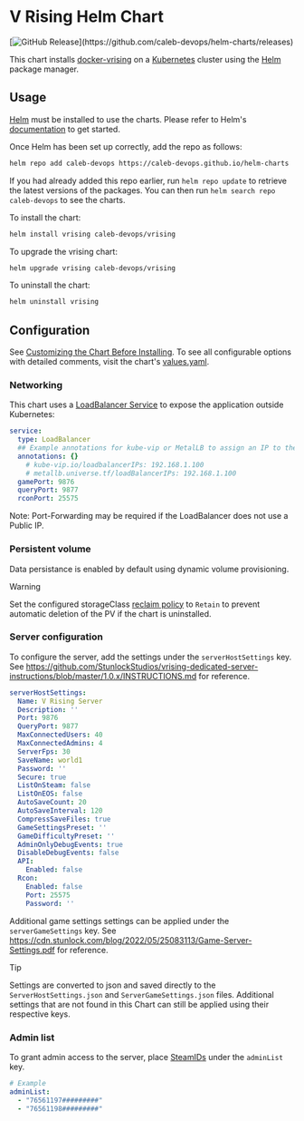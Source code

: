 # V Rising Helm Chart

[![GitHub Release](https://img.shields.io/github/v/release/caleb-devops/helm-charts?filter=vrising*)](https://github.com/caleb-devops/helm-charts/releases)

This chart installs [docker-vrising](https://github.com/TrueOsiris/docker-vrising) on a [Kubernetes](http://kubernetes.io/) cluster using the [Helm](https://helm.sh/) package manager.

## Usage

[Helm](https://helm.sh) must be installed to use the charts.  Please refer to
Helm's [documentation](https://helm.sh/docs) to get started.

Once Helm has been set up correctly, add the repo as follows:

```sh
helm repo add caleb-devops https://caleb-devops.github.io/helm-charts
```

If you had already added this repo earlier, run `helm repo update` to retrieve
the latest versions of the packages.  You can then run `helm search repo
caleb-devops` to see the charts.

To install the  chart:

```sh
helm install vrising caleb-devops/vrising
```

To upgrade the vrising chart:

```sh
helm upgrade vrising caleb-devops/vrising
```

To uninstall the chart:

```sh
helm uninstall vrising
```

## Configuration

See [Customizing the Chart Before Installing](https://helm.sh/docs/intro/using_helm/#customizing-the-chart-before-installing). To see all configurable options with detailed comments, visit the chart's [values.yaml](./values.yaml).

### Networking

This chart uses a [LoadBalancer Service](https://kubernetes.io/docs/concepts/services-networking/service/#loadbalancer) to expose the application outside Kubernetes:

```yaml
service:
  type: LoadBalancer
  ## Example annotations for kube-vip or MetalLB to assign an IP to the LoadBalancer
  annotations: {}
    # kube-vip.io/loadbalancerIPs: 192.168.1.100
    # metallb.universe.tf/loadBalancerIPs: 192.168.1.100
  gamePort: 9876
  queryPort: 9877
  rconPort: 25575
```

Note: Port-Forwarding may be required if the LoadBalancer does not use a Public IP.

### Persistent volume

Data persistance is enabled by default using dynamic volume provisioning.

> [!WARNING]
> Set the configured storageClass [reclaim policy](https://kubernetes.io/docs/concepts/storage/storage-classes/#reclaim-policy) to `Retain` to prevent automatic deletion of the PV if the chart is uninstalled.

### Server configuration

To configure the server, add the settings under the `serverHostSettings` key. See <https://github.com/StunlockStudios/vrising-dedicated-server-instructions/blob/master/1.0.x/INSTRUCTIONS.md> for reference.

```yaml
serverHostSettings:
  Name: V Rising Server
  Description: ''
  Port: 9876
  QueryPort: 9877
  MaxConnectedUsers: 40
  MaxConnectedAdmins: 4
  ServerFps: 30
  SaveName: world1
  Password: ''
  Secure: true
  ListOnSteam: false
  ListOnEOS: false
  AutoSaveCount: 20
  AutoSaveInterval: 120
  CompressSaveFiles: true
  GameSettingsPreset: ''
  GameDifficultyPreset: ''
  AdminOnlyDebugEvents: true
  DisableDebugEvents: false
  API:
    Enabled: false
  Rcon:
    Enabled: false
    Port: 25575
    Password: ''
```

Additional game settings settings can be applied under the `serverGameSettings` key. See <https://cdn.stunlock.com/blog/2022/05/25083113/Game-Server-Settings.pdf> for reference.

> [!TIP]
> Settings are converted to json and saved directly to the `ServerHostSettings.json` and `ServerGameSettings.json` files. Additional settings that are not found in this Chart can still be applied using their respective keys.

### Admin list

To grant admin access to the server, place [SteamIDs](https://help.steampowered.com/en/faqs/view/2816-BE67-5B69-0FEC) under the `adminList` key.

```yaml
# Example
adminList:
  - "76561197#########"
  - "76561198#########"
```

